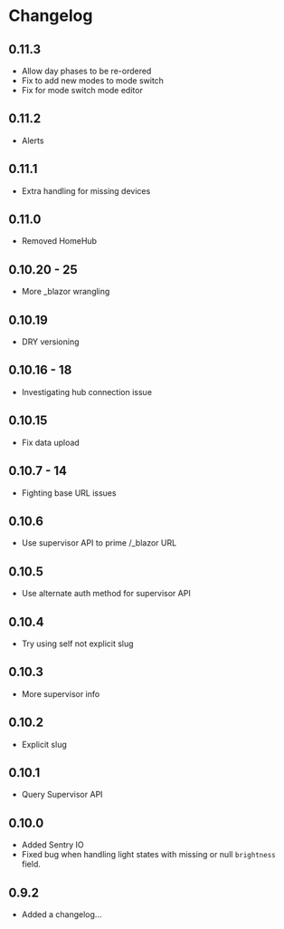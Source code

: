 # Changelog

## 0.11.3

- Allow day phases to be re-ordered
- Fix to add new modes to mode switch
- Fix for mode switch mode editor

## 0.11.2

- Alerts

## 0.11.1

- Extra handling for missing devices

## 0.11.0

- Removed HomeHub

## 0.10.20 - 25

- More _blazor wrangling

## 0.10.19

- DRY versioning

## 0.10.16 - 18

- Investigating hub connection issue

## 0.10.15

- Fix data upload

## 0.10.7 - 14

- Fighting base URL issues

## 0.10.6

- Use supervisor API to prime /_blazor URL

## 0.10.5

- Use alternate auth method for supervisor API

## 0.10.4

- Try using self not explicit slug

## 0.10.3

- More supervisor info

## 0.10.2

- Explicit slug

## 0.10.1

- Query Supervisor API

## 0.10.0

- Added Sentry IO
- Fixed bug when handling light states with missing or null `brightness` field.

## 0.9.2

- Added a changelog...